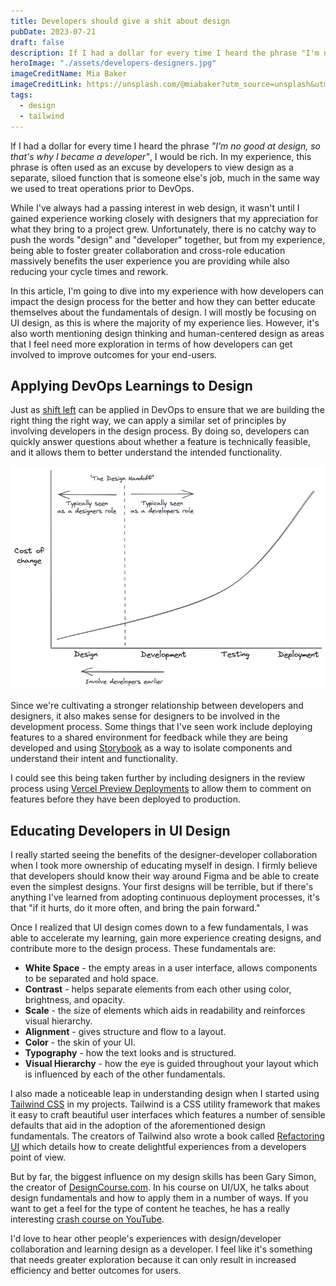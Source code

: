 ```yaml
---
title: Developers should give a shit about design
pubDate: 2023-07-21
draft: false
description: If I had a dollar for every time I heard the phrase "I'm no good at design, so that's why I became a developer," I would be rich. Lets explore how developers can better educate themselves in design and the benefits of getting involved in the design process.
heroImage: "./assets/developers-designers.jpg"
imageCreditName: Mia Baker
imageCreditLink: https://unsplash.com/@miabaker?utm_source=unsplash&utm_medium=referral&utm_content=creditCopyText
tags:
  - design
  - tailwind
---
```


If I had a dollar for every time I heard the phrase _"I'm no good at design, so that's why I became a developer"_, I would be rich. In my experience, this phrase is often used as an excuse by developers to view design as a separate, siloed function that is someone else's job, much in the same way we used to treat operations prior to DevOps.

While I've always had a passing interest in web design, it wasn't until I gained experience working closely with designers that my appreciation for what they bring to a project grew. Unfortunately, there is no catchy way to push the words "design" and "developer" together, but from my experience, being able to foster greater collaboration and cross-role education massively benefits the user experience you are providing while also reducing your cycle times and rework.

In this article, I'm going to dive into my experience with how developers can impact the design process for the better and how they can better educate themselves about the fundamentals of design. I will mostly be focusing on UI design, as this is where the majority of my experience lies. However, it's also worth mentioning design thinking and human-centered design as areas that I feel need more exploration in terms of how developers can get involved to improve outcomes for your end-users.

## Applying DevOps Learnings to Design

Just as [shift left](https://www.dynatrace.com/news/blog/what-is-shift-left-and-what-is-shift-right/) can be applied in DevOps to ensure that we are building the right thing the right way, we can apply a similar set of principles by involving developers in the design process. By doing so, developers can quickly answer questions about whether a feature is technically feasible, and it allows them to better understand the intended functionality.

![Getting developers involved earlier in the process](./assets/shift-left.png)

Since we're cultivating a stronger relationship between developers and designers, it also makes sense for designers to be involved in the development process. Some things that I've seen work include deploying features to a shared environment for feedback while they are being developed and using [Storybook](https://storybook.js.org/) as a way to isolate components and understand their intent and functionality.

I could see this being taken further by including designers in the review process using [Vercel Preview Deployments](https://vercel.com/docs/concepts/deployments/preview-deployments) to allow them to comment on features before they have been deployed to production.

## Educating Developers in UI Design

I really started seeing the benefits of the designer-developer collaboration when I took more ownership of educating myself in design. I firmly believe that developers should know their way around Figma and be able to create even the simplest designs. Your first designs will be terrible, but if there's anything I've learned from adopting continuous deployment processes, it's that "if it hurts, do it more often, and bring the pain forward."

Once I realized that UI design comes down to a few fundamentals, I was able to accelerate my learning, gain more experience creating designs, and contribute more to the design process. These fundamentals are:

- **White Space** - the empty areas in a user interface, allows components to be separated and hold space.
- **Contrast** - helps separate elements from each other using color, brightness, and opacity.
- **Scale** - the size of elements which aids in readability and reinforces visual hierarchy.
- **Alignment** - gives structure and flow to a layout.
- **Color** - the skin of your UI.
- **Typography** - how the text looks and is structured.
- **Visual Hierarchy** - how the eye is guided throughout your layout which is influenced by each of the other fundamentals.

I also made a noticeable leap in understanding design when I started using [Tailwind CSS](https://tailwindcss.com/) in my projects. Tailwind is a CSS utility framework that makes it easy to craft beautiful user interfaces which features a number of sensible defaults that aid in the adoption of the aforementioned design fundamentals. The creators of Tailwind also wrote a book called [Refactoring UI](https://www.refactoringui.com/) which details how to create delightful experiences from a developers point of view.

But by far, the biggest influence on my design skills has been Gary Simon, the creator of [DesignCourse.com](https://designcourse.com/). In his course on UI/UX, he talks about design fundamentals and how to apply them in a number of ways. If you want to get a feel for the type of content he teaches, he has a really interesting [crash course on YouTube](https://www.youtube.com/watch?v=QwSN4n2sjR8).

I'd love to hear other people's experiences with design/developer collaboration and learning design as a developer. I feel like it's something that needs greater exploration because it can only result in increased efficiency and better outcomes for users.
